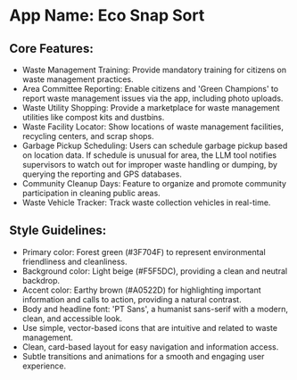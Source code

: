 # **App Name**: Eco Snap Sort

## Core Features:

- Waste Management Training: Provide mandatory training for citizens on waste management practices.
- Area Committee Reporting: Enable citizens and 'Green Champions' to report waste management issues via the app, including photo uploads.
- Waste Utility Shopping: Provide a marketplace for waste management utilities like compost kits and dustbins.
- Waste Facility Locator: Show locations of waste management facilities, recycling centers, and scrap shops.
- Garbage Pickup Scheduling: Users can schedule garbage pickup based on location data. If schedule is unusual for area, the LLM tool notifies supervisors to watch out for improper waste handling or dumping, by querying the reporting and GPS databases.
- Community Cleanup Days: Feature to organize and promote community participation in cleaning public areas.
- Waste Vehicle Tracker: Track waste collection vehicles in real-time.

## Style Guidelines:

- Primary color: Forest green (#3F704F) to represent environmental friendliness and cleanliness.
- Background color: Light beige (#F5F5DC), providing a clean and neutral backdrop.
- Accent color: Earthy brown (#A0522D) for highlighting important information and calls to action, providing a natural contrast.
- Body and headline font: 'PT Sans', a humanist sans-serif with a modern, clean, and accessible look.
- Use simple, vector-based icons that are intuitive and related to waste management.
- Clean, card-based layout for easy navigation and information access.
- Subtle transitions and animations for a smooth and engaging user experience.